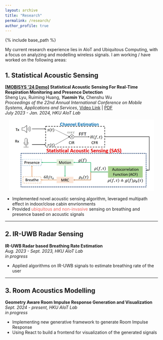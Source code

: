 ```yaml
---
layout: archive
title: "Research"
permalink: /research/
author_profile: true
---
```


{% include base_path %}

My current research experience lies in AIoT and Ubiquitous Computing, with a focus on analyzing and modelling wireless signals.  I am working / have worked on the following areas:

## 1. Statistical Acoustic Sensing  

**[[MOBISYS '24 Demo](https://doi.org/10.1145/3643832.3661846)] Statistical Acoustic Sensing For Real-Time Respiration Monitoring and Presence Detection**  
Sheng Lyu, Ruiming Huang, **_Yuemin Yu_**, Chenshu Wu  
_Proceedings of the 22nd Annual International Conference on Mobile Systems, Applications and Services_, [Video Link](https://youtu.be/1bxpXNwHGv0?si=1LY6nf2V-2FU37xz) | [PDF](/files/Lyu%20et%20al.%20-%202024%20-%20Demo%20Statistical%20Acoustic%20Sensing%20For%20Real-Time%20Respiration%20Monitoring%20and%20Presence%20Detection.pdf)  
_July 2023 - Jan. 2024, HKU AIoT Lab_  
<div style="margin: 1em 1em 1em 1em; text-align:center">
    <img src="/images/vecare.png" alt="Respiration Monitoring" width="500">
</div>

- Implemented novel acoustic sensing algorithm, leveraged multipath effect in indoor/close cabin envrionments  
- Provided <span style="color:#ee5f5b">ubiquitous and non-invasive</span> sensing on breathing and presence based on acoustic signals

***

## 2. IR-UWB Radar Sensing

**IR-UWB Radar based Breathing Rate Estimation**  
_Aug. 2023 - Sept. 2023, HKU AIoT Lab_  
_in progress_  

- Applied algorithms on IR-UWB signals to estimate breathing rate of the user

***

## 3. Room Acoustics Modelling

**Geometry Aware Room Impulse Response Generation and Visualization**  
_Sept. 2024 - present, HKU AIoT Lab_  
_in progress_  

- Implementing new generative framework to generate Room Impulse Response
- Using React to build a frontend for visualization of the generated signals
